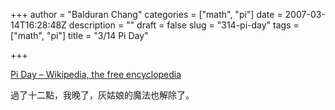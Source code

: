 +++
author = "Balduran Chang"
categories = ["math", "pi"]
date = 2007-03-14T16:28:48Z
description = ""
draft = false
slug = "314-pi-day"
tags = ["math", "pi"]
title = "3/14 Pi Day"

+++


[Pi Day – Wikipedia, the free encyclopedia](http://en.wikipedia.org/wiki/Pi_Day "Pi Day - Wikipedia, the free encyclopedia")

過了十二點，我晚了，灰姑娘的魔法也解除了。

